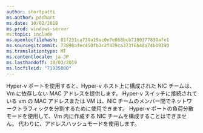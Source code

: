 ```yaml
---
author: shortpatti
ms.author: pashort
ms.date: 10/02/2018
ms.prod: windows-server
ms:topic: include
ms.openlocfilehash: 01f231ca730a19ac0e7e868bcb7180377830afe1
ms.sourcegitcommit: 73898afec450fb3c2f429ca373f6b48a74b19390
ms.translationtype: MT
ms.contentlocale: ja-JP
ms.lasthandoff: 10/03/2019
ms.locfileid: "71935080"
---
```

Hyper-v ポートを使用すると、Hyper-v ホスト上に構成された NIC チームは、Vm に依存しない MAC アドレスを提供します。  Hyper-v スイッチに接続されている vm の MAC アドレスまたは VM は、NIC チームのメンバー間でネットワークトラフィックを分割するために使用できます。 Hyper-v ポートの負荷分散モードを使用して、Vm 内に作成する NIC チームを構成することはできません。 代わりに、アドレスハッシュモードを使用します。 